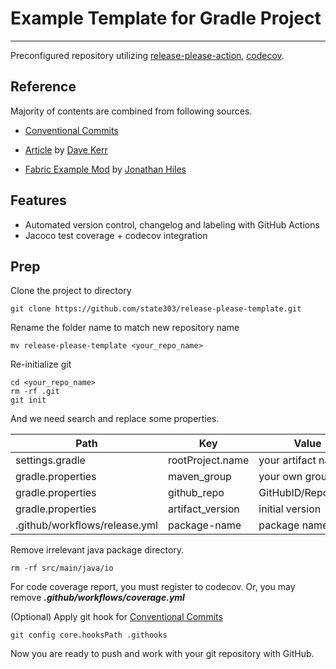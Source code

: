 # Example Template for Gradle Project

---

Preconfigured repository utilizing
[release-please-action](https://github.com/google-github-actions/release-please-action),
[codecov](https://about.codecov.io/).

## Reference

Majority of contents are combined from following sources.

- [Conventional Commits](https://www.conventionalcommits.org/en/)

- [Article](https://dwmkerr.com/conventional-commits-and-semantic-versioning-for-java/)
  by [Dave Kerr](https://github.com/dwmkerr)

- [Fabric Example Mod](https://github.com/axieum/fabric-example-mod)
  by [Jonathan Hiles](https://github.com/axieum)

## Features

- Automated version control, changelog and labeling with GitHub Actions
- Jacoco test coverage + codecov integration

## Prep

Clone the project to directory

```shell
git clone https://github.com/state303/release-please-template.git
```

Rename the folder name to match new repository name

```shell
mv release-please-template <your_repo_name>
```

Re-initialize git

```shell
cd <your_repo_name>
rm -rf .git
git init
```

And we need search and replace some properties.

| Path                          | Key               | Value               | Example        |
|-------------------------------|-------------------|---------------------|----------------|
| settings.gradle               | 	rootProject.name | 	your artifact name | netty          |
| gradle.properties             | 	maven_group      | 	your own group     | com.example    |
| gradle.properties             | 	github_repo      | 	GitHubID/RepoName  | state303/netty |
| gradle.properties             | 	artifact_version | 	initial version    | 0.0.0          |
| .github/workflows/release.yml | 	package-name     | 	package name       | netty          |


Remove irrelevant java package directory.
```shell
rm -rf src/main/java/io
```

For code coverage report, you must register to codecov.
Or, you may remove ***.github/workflows/coverage.yml***

(Optional) Apply git hook for [Conventional Commits](https://www.conventionalcommits.org/en/)

```shell
git config core.hooksPath .githooks
```

Now you are ready to push and work with your git repository with GitHub.
